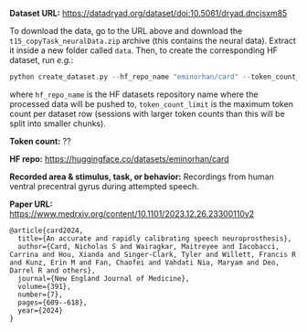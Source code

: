 **Dataset URL:** https://datadryad.org/dataset/doi:10.5061/dryad.dncjsxm85

To download the data, go to the URL above and download the `t15_copyTask_neuralData.zip` archive (this contains the neural data). Extract it inside a new folder called `data`. Then, to create the corresponding HF dataset, run *e.g.*:
```python
python create_dataset.py --hf_repo_name "eminorhan/card" --token_count_limit 10_000_000
```
where `hf_repo_name` is the HF datasets repository name where the processed data will be pushed to, `token_count_limit` is the maximum token count per dataset row (sessions with larger token counts than this will be split into smaller chunks).

**Token count:** ??

**HF repo:** https://huggingface.co/datasets/eminorhan/card

**Recorded area & stimulus, task, or behavior:** Recordings from human ventral precentral gyrus during attempted speech.

**Paper URL:** https://www.medrxiv.org/content/10.1101/2023.12.26.23300110v2

```
@article{card2024,
  title={An accurate and rapidly calibrating speech neuroprosthesis},
  author={Card, Nicholas S and Wairagkar, Maitreyee and Iacobacci, Carrina and Hou, Xianda and Singer-Clark, Tyler and Willett, Francis R and Kunz, Erin M and Fan, Chaofei and Vahdati Nia, Maryam and Deo, Darrel R and others},
  journal={New England Journal of Medicine},
  volume={391},
  number={7},
  pages={609--618},
  year={2024}
}
```

